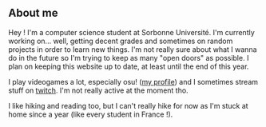 ## About me

Hey ! I'm a computer science student at Sorbonne Université. I'm currently working on... well, getting decent grades and sometimes on random projects in order to learn new things. I'm not really sure about what I wanna do in the future so I'm trying to keep as many "open doors" as possible. I plan on keeping this website up to date, at least until the end of this year.

I play videogames a lot, especially osu! ([my profile](https://osu.ppy.sh/users/10671830)) and I sometimes stream stuff on [twitch](https://www.twitch.tv/emmanuel_osu). I'm not really active at the moment tho.

I like hiking and reading too, but I can't really hike for now as I'm stuck at home since a year (like every student in France !).
